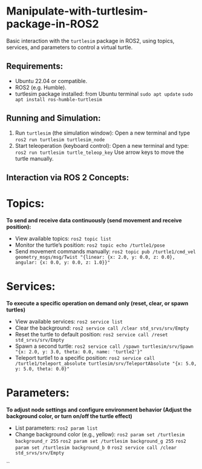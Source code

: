# Manipulate-with-turtlesim-package-in-ROS2
Basic interaction with the `turtlesim` package in ROS2, using topics, services, and parameters to control a virtual turtle.

## Requirements:
- Ubuntu 22.04 or compatible.
- ROS2 (e.g. Humble).
- turtlesim package installed: from Ubuntu terminal `sudo apt update` `sudo apt install ros-humble-turtlesim`

## Running and Simulation:
1. Run `turtlesim` (the simulation window):
   Open a new terminal and type `ros2 run turtlesim turtlesim_node`
2. Start teleoperation (keyboard control):
   Open a new terminal and type: `ros2 run turtlesim turtle_teleop_key` Use arrow keys to move the turtle manually.

## Interaction via ROS 2 Concepts:
# Topics: 
**To send and receive data continuously (send movement and receive position):**
- View available topics: `ros2 topic list`
- Monitor the turtle’s position: `ros2 topic echo /turtle1/pose`
- Send movement commands manually: `ros2 topic pub /turtle1/cmd_vel geometry_msgs/msg/Twist "{linear: {x: 2.0, y: 0.0, z: 0.0}, angular: {x: 0.0, y: 0.0, z: 1.0}}"`

# Services:
**To execute a specific operation on demand only (reset, clear, or spawn turtles)**
- View available services: `ros2 service list`
- Clear the background: `ros2 service call /clear std_srvs/srv/Empty`
- Reset the turtle to default position: `ros2 service call /reset std_srvs/srv/Empty`
- Spawn a second turtle: `ros2 service call /spawn turtlesim/srv/Spawn "{x: 2.0, y: 3.0, theta: 0.0, name: 'turtle2'}"`
- Teleport turtle1 to a specific position: `ros2 service call /turtle1/teleport_absolute turtlesim/srv/TeleportAbsolute "{x: 5.0, y: 5.0, theta: 0.0}"`

# Parameters: 
**To adjust node settings and configure environment behavior (Adjust the background color, or turn on/off the turtle effect)**
- List parameters: `ros2 param list`
- Change background color (e.g., yellow): `ros2 param set /turtlesim background_r 255`
`ros2 param set /turtlesim background_g 255`
`ros2 param set /turtlesim background_b 0`
`ros2 service call /clear std_srvs/srv/Empty`








``
